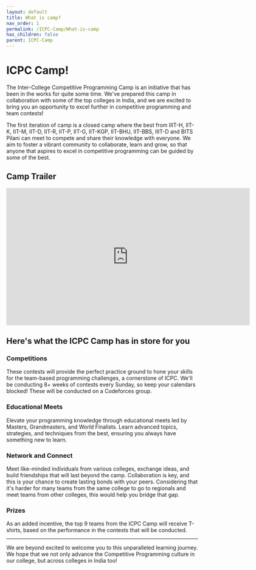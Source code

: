 ```yaml
---
layout: default
title: What is camp?
nav_order: 1
permalink: /ICPC-Camp/What-is-camp
has_children: false
parent: ICPC-Camp
---
```


# ICPC Camp!

The Inter-College Competitive Programming Camp is an initiative that has been in the works for quite some time. We've prepared this camp in collaboration with some of the top colleges in India, and we are excited to bring you an opportunity to excel further in competitive programming and team contests!

The first iteration of camp is a closed camp where the best from IIIT-H, IIT-K, IIT-M, IIT-D, IIT-R, IIT-P, IIT-G, IIT-KGP, IIT-BHU, IIT-BBS, IIIT-D and BITS Pilani can meet to compete and share their knowledge with everyone. We aim to foster a vibrant community to collaborate, learn and grow, so that anyone that aspires to excel in competitive programming can be guided by some of the best.

## Camp Trailer
<center>
<iframe width="640" height="360"
src="https://www.youtube.com/embed/B9NpjLkx0ZQ"
frameborder="0" allowfullscreen>
</iframe>
</center>

## Here's what the ICPC Camp has in store for you

### Competitions
These contests will provide the perfect practice ground to hone your skills for the team-based programming challenges, a cornerstone of ICPC. We'll be conducting 8+ weeks of contests every Sunday, so keep your calendars blocked! These will be conducted on a Codeforces group.

### Educational Meets
Elevate your programming knowledge through educational meets led by Masters, Grandmasters, and World Finalists. Learn advanced topics, strategies, and techniques from the best, ensuring you always have something new to learn.

### Network and Connect
Meet like-minded individuals from various colleges, exchange ideas, and build friendships that will last beyond the camp. Collaboration is key, and this is your chance to create lasting bonds with your peers. Considering that it's harder for many teams from the same college to go to regionals and meet teams from other colleges, this would help you bridge that gap.

### Prizes
As an added incentive, the top 9 teams from the ICPC Camp will receive T-shirts, based on the performance in the contests that will be conducted.

<hr>

We are beyond excited to welcome you to this unparalleled learning journey. We hope that we not only advance the Competitive Programming culture in our college, but across colleges in India too! 
